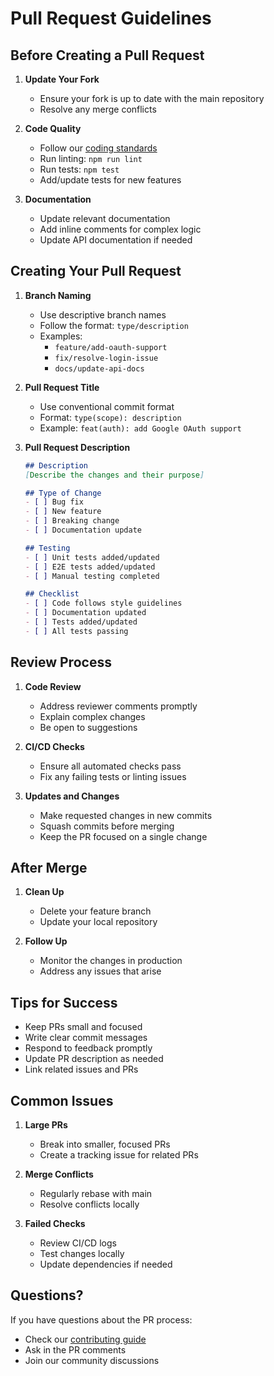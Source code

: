 # Pull Request Guidelines

## Before Creating a Pull Request

1. **Update Your Fork**
   - Ensure your fork is up to date with the main repository
   - Resolve any merge conflicts

2. **Code Quality**
   - Follow our [coding standards](../development/coding-standards.md)
   - Run linting: `npm run lint`
   - Run tests: `npm test`
   - Add/update tests for new features

3. **Documentation**
   - Update relevant documentation
   - Add inline comments for complex logic
   - Update API documentation if needed

## Creating Your Pull Request

1. **Branch Naming**
   - Use descriptive branch names
   - Follow the format: `type/description`
   - Examples:
     - `feature/add-oauth-support`
     - `fix/resolve-login-issue`
     - `docs/update-api-docs`

2. **Pull Request Title**
   - Use conventional commit format
   - Format: `type(scope): description`
   - Example: `feat(auth): add Google OAuth support`

3. **Pull Request Description**
   ```markdown
   ## Description
   [Describe the changes and their purpose]

   ## Type of Change
   - [ ] Bug fix
   - [ ] New feature
   - [ ] Breaking change
   - [ ] Documentation update

   ## Testing
   - [ ] Unit tests added/updated
   - [ ] E2E tests added/updated
   - [ ] Manual testing completed

   ## Checklist
   - [ ] Code follows style guidelines
   - [ ] Documentation updated
   - [ ] Tests added/updated
   - [ ] All tests passing
   ```

## Review Process

1. **Code Review**
   - Address reviewer comments promptly
   - Explain complex changes
   - Be open to suggestions

2. **CI/CD Checks**
   - Ensure all automated checks pass
   - Fix any failing tests or linting issues

3. **Updates and Changes**
   - Make requested changes in new commits
   - Squash commits before merging
   - Keep the PR focused on a single change

## After Merge

1. **Clean Up**
   - Delete your feature branch
   - Update your local repository

2. **Follow Up**
   - Monitor the changes in production
   - Address any issues that arise

## Tips for Success

- Keep PRs small and focused
- Write clear commit messages
- Respond to feedback promptly
- Update PR description as needed
- Link related issues and PRs

## Common Issues

1. **Large PRs**
   - Break into smaller, focused PRs
   - Create a tracking issue for related PRs

2. **Merge Conflicts**
   - Regularly rebase with main
   - Resolve conflicts locally

3. **Failed Checks**
   - Review CI/CD logs
   - Test changes locally
   - Update dependencies if needed

## Questions?

If you have questions about the PR process:
- Check our [contributing guide](./README.md)
- Ask in the PR comments
- Join our community discussions